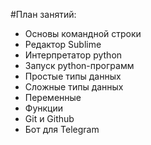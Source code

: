 #План занятий:

- Основы командной строки
- Редактор Sublime
- Интерпретатор python
- Запуск python-программ
- Простые типы данных
- Сложные типы данных
- Переменные 
- Функции 
- Git и Github 
- Бот для Telegram 